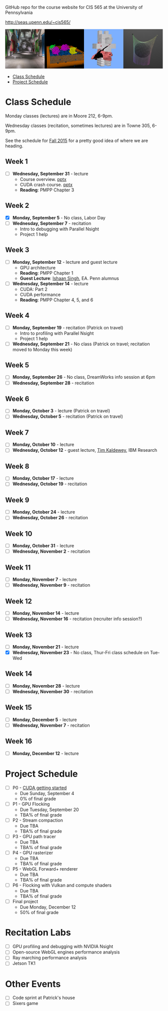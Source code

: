 GitHub repo for the course website for CIS 565 at the University of Pennsylvania

http://seas.upenn.edu/~cis565/

![](images/banner.png)

* [Class Schedule](#class-schedule)
* [Project Schedule](#project-schedule)

# Class Schedule

Monday classes (lectures) are in Moore 212, 6-9pm.

Wednesday classes (recitation, sometimes lectures) are in Towne 305, 6-9pm.

See the schedule for [Fall 2015](https://github.com/CIS565-Fall-2015/cis565-fall-2015.github.io#course-schedule) for a pretty good idea of where we are heading.

## Week 1

* [ ] **Wednesday, September 31** - lecture
   * Course overview. [pptx](lectures/0-Course-Overview.pptx)
   * CUDA crash course. [pptx](lectures/1-CUDA-Introduction-1.pptx)
   * **Reading**: PMPP Chapter 3

## Week 2

* [x] **Monday, September 5** - No class, Labor Day
* [ ] **Wednesday, September 7** - recitation
   * Intro to debugging with Parallel Nsight
   * Project 1 help

## Week 3

* [ ] **Monday, September 12** - lecture and guest lecture
   * GPU architecture
   * **Reading**: PMPP Chapter 1
   * **Guest Lecture**: [Ishaan Singh](https://www.linkedin.com/in/ishaan13), EA.  Penn alumnus
* [ ] **Wednesday, September 14** - lecture
   * CUDA: Part 2
   * CUDA performance
   * **Reading**: PMPP Chapter 4, 5, and 6

## Week 4

* [ ] **Monday, September 19** - recitation (Patrick on travel)
   * Intro to profiling with Parallel Nsight
   * Project 1 help
* [ ] **Wednesday, September 21** - No class (Patrick on travel; recitation moved to Monday this week)

## Week 5

* [ ] **Monday, September 26** - No class, DreamWorks info session at 6pm
* [ ] **Wednesday, September 28** - recitation

## Week 6

* [ ] **Monday, October 3** - lecture (Patrick on travel)
* [ ] **Wednesday, October 5** - recitation (Patrick on travel)

## Week 7

* [ ] **Monday, October 10** - lecture
* [ ] **Wednesday, October 12** - guest lecture, [Tim Kaldewey](http://www.kaldewey.com/), IBM Research

## Week 8

* [ ] **Monday, October 17** - lecture
* [ ] **Wednesday, October 19** - recitation

## Week 9

* [ ] **Monday, October 24** - lecture
* [ ] **Wednesday, October 26** - recitation

## Week 10

* [ ] **Monday, October 31** - lecture
* [ ] **Wednesday, November 2** - recitation

## Week 11

* [ ] **Monday, November 7** - lecture
* [ ] **Wednesday, November 9** - recitation

## Week 12

* [ ] **Monday, November 14** - lecture
* [ ] **Wednesday, November 16** - recitation (recruiter info session?)

## Week 13

* [ ] **Monday, November 21** - lecture
* [x] **Wednesday, November 23** - No class, Thur-Fri class schedule on Tue-Wed

## Week 14

* [ ] **Monday, November 28** - lecture
* [ ] **Wednesday, November 30** - recitation

## Week 15

* [ ] **Monday, December 5** - lecture
* [ ] **Wednesday, November 7** - recitation

## Week 16

* [ ] **Monday, December 12** - lecture

# Project Schedule

* [ ] P0 - [CUDA getting started](https://github.com/CIS565-Fall-2016/Project0-CUDA-Getting-Started/blob/master/INSTRUCTION.md)
   * Due Sunday, September 4
   * 0% of final grade
* [ ] P1 - GPU Flocking
   * Due Tuesday, September 20
   * TBA% of final grade
* [ ] P2 - Stream compaction
   * Due TBA
   * TBA% of final grade
* [ ] P3 - GPU path tracer
   * Due TBA
   * TBA% of final grade
* [ ] P4 - GPU rasterizer
   * Due TBA
   * TBA% of final grade
* [ ] P5 - WebGL Forward+ renderer
   * Due TBA
   * TBA% of final grade
* [ ] P6 - Flocking with Vulkan and compute shaders
   * Due TBA
   * TBA% of final grade
* [ ] Final project
   * Due Monday, December 12
   * 50% of final grade

# Recitation Labs

* [ ] GPU profiling and debugging with NVIDIA Nsight
* [ ] Open-source WebGL engines performance analysis
* [ ] Ray marching performance analysis
* [ ] Jetson TK1

# Other Events

* [ ] Code sprint at Patrick's house
* [ ] Sixers game
